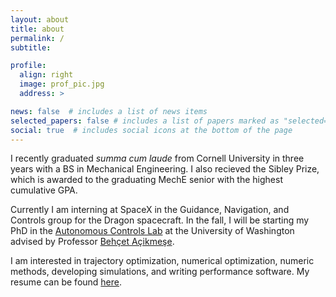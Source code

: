 ```yaml
---
layout: about
title: about
permalink: /
subtitle: 

profile:
  align: right
  image: prof_pic.jpg
  address: >

news: false  # includes a list of news items
selected_papers: false # includes a list of papers marked as "selected={true}"
social: true  # includes social icons at the bottom of the page
---
```


I recently graduated *summa cum laude* from Cornell University in three years with a BS in Mechanical Engineering. I also recieved the Sibley Prize, which is awarded to the graduating MechE senior with the highest cumulative GPA.

Currently I am interning at SpaceX in the Guidance, Navigation, and Controls group for the Dragon spacecraft. 
In the fall, I will be starting my PhD in the [Autonomous Controls Lab](https://depts.washington.edu/uwacl/) at the University of Washington advised by Professor [Behçet Açikmeşe](https://www.aa.washington.edu/facultyfinder/behcet-acikmese).

I am interested in trajectory optimization, numerical optimization, numeric methods, developing simulations, and writing performance software. My resume can be found [here](../assets/pdf/Govind_Chari_Resume.pdf).